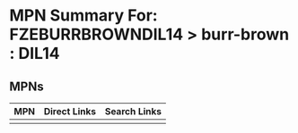 



# MPN Summary For: FZEBURRBROWNDIL14 > burr-brown : DIL14

## MPNs
  

|MPN|Direct Links|Search Links|
| :--- | :--- | :--- |
||||
